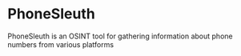 # PhoneSleuth
PhoneSleuth is an OSINT tool for gathering information about phone numbers from various platforms
